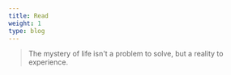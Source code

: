 ```yaml
---
title: Read
weight: 1
type: blog
---
```


> The mystery of life isn't a problem to solve, but a reality to experience.
